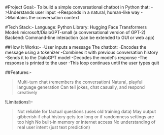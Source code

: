 #Project Goal:-
To build a simple conversational chatbot in Python that:
->Understands user input
->Responds in a natural, human-like way
->Maintains the conversation context

#Tech Stack:-
Language: Python
Library: Hugging Face Transformers
Model: microsoft/DialoGPT-small (a conversational version of GPT-2)
Backend: Command-line interaction (can be extended to GUI or web app)

##How It Works:-
-User inputs a message
The chatbot:
-Encodes the message using a tokenizer
-Combines it with previous conversation history
-Sends it to the DialoGPT model
-Decodes the model's response
-The response is printed to the user
-This loop continues until the user types quit

##Features:-
>Multi-turn chat (remembers the conversation)
>Natural, playful language generation
>Can tell jokes, chat casually, and respond creatively

!Limitations!:-
>Not reliable for factual questions (uses old training data)
>May output gibberish if chat history gets too long or if randomness settings are too high
>No built-in memory or internet access
>No understanding of real user intent (just text prediction)
